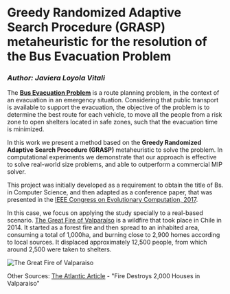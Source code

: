 # Greedy Randomized Adaptive Search Procedure (GRASP) metaheuristic for the resolution of the Bus Evacuation Problem
### *Author: Javiera Loyola Vitali*

The [**Bus Evacuation Problem**](https://link.springer.com/article/10.1007/s00291-011-0256-1) is a route planning problem, in the context of an evacuation in an emergency situation. Considering that public transport is available to support the evacuation, the objective of the problem is to determine the best route for each vehicle, to move all the people from a risk zone to open shelters located in safe zones, such that the evacuation time is minimized.

In this work we present a method based on the **Greedy Randomized Adaptive Search Procedure (GRASP)** metaheuristic to solve the problem. In computational experiments we demonstrate that our approach is effective to solve real-world size problems, and able to outperform a commercial MIP solver. 

This project was initially developed as a requirement to obtain the title of Bs. in Computer Science, and then adapted as a conference paper, that was presented in the [IEEE Congress on Evolutionary Computation, 2017](https://www.esteco.com/corporate/ieee-congress-evolutionary-computation-cec-2017).

In this case, we focus on applying the study specially to a real-based scenario. [The Great Fire of Valparaı́so](https://link.springer.com/article/10.1007/s10694-014-0427-0) is a wildfire that took place in Chile in 2014. It started as a forest fire and then spread to an inhabited area, consuming a total of 1,000ha, and burning close to 2,900 homes according to local sources. It displaced approximately 12,500 people, from which around 2,500 were taken to shelters.

![The Great Fire of Valparaiso](http://static2.todanoticia.com/tn2/uploads/news_image/2017/01/14/estado_de_calamidad.jpg "Great Fire of Valparaiso")


Other Sources:
[The Atlantic Article](https://www.theatlantic.com/photo/2014/04/fire-destroys-2000-houses-in-valparaiso/100716/) - "Fire Destroys 2,000 Houses in Valparaiso"